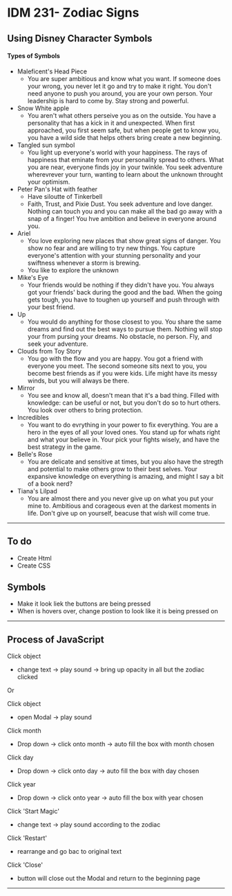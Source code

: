 IDM 231- Zodiac Signs
===


## Using Disney Character Symbols 

#### Types of Symbols 

* Maleficent's Head Piece
    * You are super ambitious and know what you want. If someone does your wrong, you never let it go and try to make it right. You don't need anyone to push you around, you are your own person. Your leadership is hard to come by. Stay strong and powerful.
* Snow White apple
    * You aren't what others perseive you as on the outside. You have a personality that has a kick in it and unexpected. When first approached, you first seem safe, but when people get to know you, you have a wild side that helps others bring create a new beginning. 
* Tangled sun symbol
    * You light up everyone's world with your happiness. The rays of happiness that eminate from your personality spread to others. What you are near, everyone finds joy in your twinkle. You seek adventure wherevrever your turn, wanting to learn about the unknown throught your optimism. 
* Peter Pan's Hat with feather 
    * Have siloutte of Tinkerbell
    * Faith, Trust, and Pixie Dust. You seek adventure and love danger. Nothing can touch you and you can make all the bad go away with a snap of a finger! You hve ambition and believe in everyone around you. 
* Ariel 
    * You love exploring new places that show great signs of danger. You show no fear and are willing to try new things. You capture everyone's attention with your stunning personality and your swiftness whenever a storm is brewing. 
    * You like to explore the unknown
* Mike's Eye 
    * Your friends would be nothing if they didn't have you. You always got your friends' back during the good and the bad. When the going gets tough, you have to toughen up yourself and push through with your best friend.
* Up 
    * You would do anything for those closest to you. You share the same dreams and find out the best ways to pursue them. Nothing will stop your from pursing your dreams. No obstacle, no person. Fly, and seek your adventure. 
* Clouds from Toy Story
    * You go with the flow and you are happy. You got a friend with everyone you meet. The second someone sits next to you, you become best friends as if you were kids. Life might have its messy winds, but you will always be there. 
* Mirror 
    * You see and know all, doesn't mean that it's a bad thing. Filled with knowledge: can be useful or not, but you don't do so to hurt others. You look over others to bring protection. 
* Incredibles
    * You want to do evrything in your power to fix everything. You are a hero in the eyes of all your loved ones. You stand up for whats right and what your believe in. Your pick your fights wisely, and have the best strategy in the game. 
* Belle's Rose
    * You are delicate and sensitive at times, but you also have the stregth and potential to make others grow to their best selves. Your expansive knowledge on everything is amazing, and might I say a bit of a book nerd?
* Tiana's Lilpad
    * You are almost there and you never give up on what you put your mine to. Ambitious and corageous even at the darkest moments in life. Don't give up on yourself, beacuse that wish will come true. 

---

## To do

* Create Html
* Create CSS

## Symbols 

* Make it look liek the buttons are being pressed
* When is hovers over, change postion to look like it is being pressed on 

---

## Process of JavaScript 

Click object
* change text -> play sound -> bring up opacity in all but the zodiac clicked 

Or

Click object
* open Modal -> play sound 

Click month 
* Drop down -> click onto month -> auto fill the box with month chosen 

Click day 
* Drop down -> click onto day -> auto fill the box with day chosen 

Click year 
* Drop down -> click onto year -> auto fill the box with year chosen 

Click 'Start Magic' 
* change text -> play sound according to the zodiac 

Click 'Restart'
* rearrange and go bac to original text

Click 'Close'
* button will close out the Modal and return to the beginning page 

---

